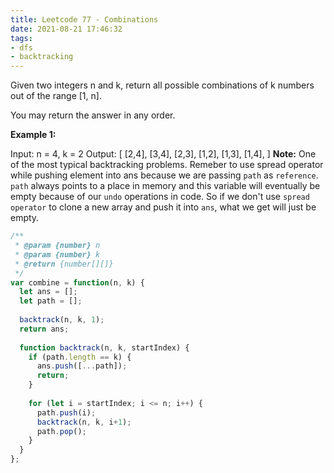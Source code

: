 ```yaml
---
title: Leetcode 77 - Combinations
date: 2021-08-21 17:46:32
tags:
- dfs
- backtracking
---
```

Given two integers n and k, return all possible combinations of k numbers out of the range [1, n].

You may return the answer in any order.

**Example 1:**

Input: n = 4, k = 2
Output:
[
  [2,4],
  [3,4],
  [2,3],
  [1,2],
  [1,3],
  [1,4],
]
**Note:** One of the most typical backtracking problems. Remeber to use spread operator while pushing element into ans because we are passing `path` as `reference`. `path` always points to a place in memory and this variable will eventually be empty because of our `undo` operations in code. So if we don't use `spread operator` to clone a new array and push it into `ans`, what we get will just be empty.
```javascript
/**
 * @param {number} n
 * @param {number} k
 * @return {number[][]}
 */
var combine = function(n, k) {
  let ans = [];
  let path = [];
  
  backtrack(n, k, 1);
  return ans;
  
  function backtrack(n, k, startIndex) {
    if (path.length == k) {
      ans.push([...path]);
      return;
    }
    
    for (let i = startIndex; i <= n; i++) {
      path.push(i);
      backtrack(n, k, i+1);
      path.pop();
    }
  }
};
```
